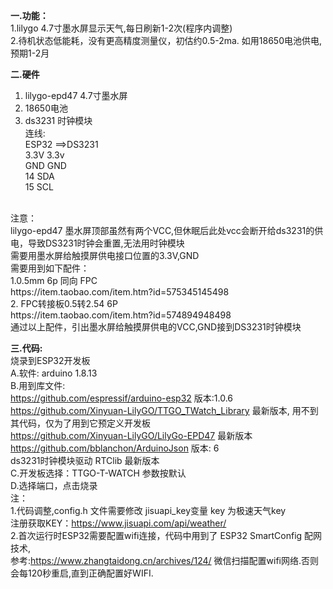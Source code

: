 <b>一.功能：</b> <br/>
1.lilygo 4.7寸墨水屏显示天气,每日刷新1-2次(程序内调整)   <br/> 
2.待机状态低能耗，没有更高精度测量仪，初估约0.5-2ma. 如用18650电池供电,预期1-2月 <br/>

   
<b>二.硬件</b>  <br/>
1. lilygo-epd47 4.7寸墨水屏 <br/>
2. 18650电池 <br/>
3. ds3231 时钟模块 <br/>
连线: <br/>
ESP32 ==>DS3231 <br/>
3.3V 3.3v <br/>
GND GND <br/>
14 SDA <br/>
15 SCL <br/>
 <br/>
注意： <br/>
lilygo-epd47 墨水屏顶部虽然有两个VCC,但休眠后此处vcc会断开给ds3231的供电，导致DS3231时钟会重置,无法用时钟模块 <br/>
需要用墨水屏给触摸屏供电接口位置的3.3V,GND <br/>
需要用到如下配件： <br/>
1.0.5mm 6p 同向 FPC <br/>
   https://item.taobao.com/item.htm?id=575345145498 <br/>
2. FPC转接板0.5转2.54 6P <br/>
   https://item.taobao.com/item.htm?id=574894948498 <br/>
通过以上配件，引出墨水屏给触摸屏供电的VCC,GND接到DS3231时钟模块 <br/>


<b>三.代码:</b><br/>
烧录到ESP32开发板<br/>
A.软件: arduino 1.8.13<br/>
B.用到库文件:<br/>
https://github.com/espressif/arduino-esp32 版本:1.0.6<br/>
https://github.com/Xinyuan-LilyGO/TTGO_TWatch_Library 最新版本, 用不到其代码，仅为了用到它预定义开发板<br/>
https://github.com/Xinyuan-LilyGO/LilyGo-EPD47 最新版本<br/>
https://github.com/bblanchon/ArduinoJson 版本: 6<br/>
ds3231时钟模块驱动 RTClib 最新版本<br/>
C.开发板选择：TTGO-T-WATCH 参数按默认<br/>
D.选择端口，点击烧录<br/>
注：<br/>
1.代码调整,config.h 文件需要修改 jisuapi_key变量 key 为极速天气key <br/>
注册获取KEY：https://www.jisuapi.com/api/weather/<br/>
2.首次运行时ESP32需要配置wifi连接，代码中用到了 ESP32 SmartConfig 配网技术,<br/>
参考:https://www.zhangtaidong.cn/archives/124/ 微信扫描配置wifi网络.否则会每120秒重启,直到正确配置好WIFI.<br/>

